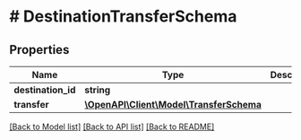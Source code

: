 # # DestinationTransferSchema

## Properties

Name | Type | Description | Notes
------------ | ------------- | ------------- | -------------
**destination_id** | **string** |  | [optional]
**transfer** | [**\OpenAPI\Client\Model\TransferSchema**](TransferSchema.md) |  | [optional]

[[Back to Model list]](../../README.md#models) [[Back to API list]](../../README.md#endpoints) [[Back to README]](../../README.md)
